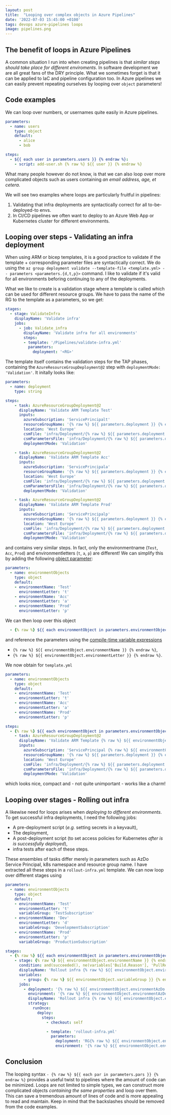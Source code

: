 ```yaml
---
layout: post
title:  "Looping over complex objects in Azure Pipelines"
date: '2022-07-03 15:45:00 +0100'
tags: devops azure-pipelines loops
image: pipelines.png
---
```


## The benefit of loops in Azure Pipelines
A common situation I run into when creating pipelines is that *similar steps should take place for different enviroments*. In software development we are all great fans of the DRY principle. What we sometimes forget is that it can be applied to IaC and pipeline configuration too. In Azure pipelines we can easily prevent repeating ourselves by looping over `object` parameters!

## Code examples
We can loop over numbers, or usernames quite easily in Azure pipelines.
```yml
parameters:
  - name: users
    type: object
    default:
      - alice
      - bob

steps:
  - ${{ each user in parameters.users }} {% endraw %}:
    - script: add-user.sh {% raw %} ${{ user }} {% endraw %}
```
What many people however do not know, is that we can also loop over more complicated objects such as users containing *an email address, age, et cetera*.

We will see two examples where loops are particularly fruitful in pipelines:
1. Validating that infra deployments are syntactically correct for all to-be-deployed-to envs. 
1. In CI/CD pipelines we often want to deploy to an Azure Web App or Kubernetes cluster for different environments.

## Looping over steps - Validating an infra deployment
When using ARM or bicep templates, it is a good practice to validate if the template + corresponding parameter files are syntactically correct. We do using the `az group deployment validate --template-file <template.yml> -- parameters <parameters.{d,t,p}>` command. I like to validate if it's valid for all environments beforing continuing to any of the deployments.

What we like to create is a validation stage where a template is called which can be used for different resource groups. We have to pass the name of the RG to the template as a parameters, so we get:
```yml
stages:
  - stage: ValidateInfra
    displayName: 'Validate infra'
    jobs:
      - job: Validate_infra
        displayName: 'Validate infra for all environments'
        steps:
        - template: '/Pipelines/validate-infra.yml'
          parameters:
            deployment: '<RG>'
```
The template itself contains the validation steps for the TAP phases, containing the `AzureResourceGroupDeployment@2` step with `deploymentMode: 'Validation'`. It initally looks like:
```yml
parameters:
  - name: deployment
    type: string

steps:
    - task: AzureResourceGroupDeployment@2
      displayName: 'Validate ARM Template Test'
      inputs:
        azureSubscription: 'ServicePrincipalt'
        resourceGroupName: '{% raw %} ${{ parameters.deployment }} {% endraw %}t'
        location: 'West Europe'
        csmFile: 'infra/Deployment/{% raw %} ${{ parameters.deployment }} {% endraw %}/template.json'
        csmParametersFile: 'infra/Deployment/{% raw %} ${{ parameters.deployment \}\|/parameters.t.json'
        deploymentMode: 'Validation'

    - task: AzureResourceGroupDeployment@2
      displayName: 'Validate ARM Template Acc'
      inputs:
        azureSubscription: 'ServicePrincipala'
        resourceGroupName: '{% raw %} ${{ parameters.deployment }} {% endraw %}a'
        location: 'West Europe'
        csmFile: 'infra/Deployment/{% raw %} ${{ parameters.deployment \}\|/template.json'
        csmParametersFile: 'infra/Deployment/{% raw %} ${{ parameters.deployment \}\|/parameters.a.json'
        deploymentMode: 'Validation'

    - task: AzureResourceGroupDeployment@2
      displayName: 'Validate ARM Template Prod'
      inputs:
        azureSubscription: 'ServicePrincipalp'
        resourceGroupName: '{% raw %} ${{ parameters.deployment }} {% endraw %}p'
        location: 'West Europe'
        csmFile: 'infra/Deployment/{% raw %} ${{ parameters.deployment \}\|/template.json'
        csmParametersFile: 'infra/Deployment/{% raw %} ${{ parameters.deployment \}\|/parameters.p.json'
        deploymentMode: 'Validation'
```

and contains very similar steps. In fact, only the environmentname (`Test`, `Acc`, `Prod`) and environmentletters (`t`, `a`, `p`) are different! We can simplify this by adding the following [object parameter](https://docs.microsoft.com/en-us/azure/devops/pipelines/process/runtime-parameters?view=azure-devops&tabs=script#parameter-data-types):

```yml
parameters:
  - name: environmentObjects
    type: object
    default: 
    - environmentName: 'Test'
      environmentLetter: 't'
    - environmentName: 'Acc'
      environmentLetter: 'a'
    - environmentName: 'Prod'
      environmentLetter: 'p'
```
We can then loop over this object 
```yml
  - {% raw %} ${{ each environmentObject in parameters.environmentObjects }} {% endraw %}:
```
and reference the parameters using the [compile-time variable expressions](https://docs.microsoft.com/en-us/azure/devops/pipelines/process/variables?view=azure-devops&tabs=yaml%2Cbatch#understand-variable-syntax)
* `{% raw %} ${{ environmentObject.environmentName }} {% endraw %}`,
* `{% raw %} ${{ environmentObject.environmentLetter }} {% endraw %}`.

We now obtain for `template.yml`
```yml
parameters:
  - name: environmentObjects
    type: object
    default: 
    - environmentName: 'Test'
      environmentLetter: 't'
    - environmentName: 'Acc'
      environmentLetter: 'a'
    - environmentName: 'Prod'
      environmentLetter: 'p'

steps:
  - {% raw %} ${{ each environmentObject in parameters.environmentObjects }} {% endraw %}:
    - task: AzureResourceGroupDeployment@2
      displayName: 'Validate ARM Template {% raw %} ${{ environmentObject.environmentName }} {% endraw %}'
      inputs:
        azureSubscription: 'ServicePrincipal {% raw %} ${{ environmentObject.environmentName }} {% endraw %}'
        resourceGroupName: '{% raw %} ${{ parameters.deployment }} {% endraw %} {% raw %} ${{ environmentObject.environmentLetter }} {% endraw %}'
        location: 'West Europe'
        csmFile: 'infra/Deployment/{% raw %} ${{ parameters.deployment }} {% endraw %}/template.json'
        csmParametersFile: 'infra/Deployment/{% raw %} ${{ parameters.deployment }} {% endraw %}/parameters.{% raw %} ${{ environmentObject.environmentLetter }} {% endraw %}.json'
        deploymentMode: 'Validation'
```
which looks nice, compact and - not quite unimportant - works like a charm!

## Looping over stages - Rolling out infra
A likewise need for loops arises when *deploying to different environments*. To get successful infra deployments, I need the following jobs:
* A pre-deployment script (*e.g.* setting secrets in a keyvault),
* The deployment,
* A post-deployment script (to set access policies for Kubernetes *after is is successfully deployed*),
* infra tests after each of these steps.

These ensembles of tasks differ merely in parameters such as AzDo Service Principal, k8s namespace and resource group name. I have extracted all these steps in a `rollout-infra.yml` template. We can now loop over different stages using
```yml
parameters:
  - name: environmentObjects
    type: object
    default: 
    - environmentName: 'Test'
      environmentLetter: 't'
      variableGroup: 'TestSubscription'
    - environmentName: 'Dev'
      environmentLetter: 'd'
      variableGroup: 'DevelopmentSubscription'
    - environmentName: 'Prod'
      environmentLetter: 'p'
      variableGroup: 'ProductionSubscription'

stages:
  - {% raw %} ${{ each environmentObject in parameters.environmentObjects }} {% endraw %}:
    - stage: {% raw %} ${{ environmentObject.environmentName }} {% endraw %}
      condition: and(succeeded(), ne(variables['Build.Reason'], 'PullRequest'))
      displayName: 'Rollout infra {% raw %} ${{ environmentObject.environmentName }} {% endraw %}'
      variables:
        - group: {% raw %} ${{ environmentObject.variableGroup }} {% endraw %}
      jobs:
        - deployment: '{% raw %} ${{ environmentObject.environmentAzDo }} {% endraw %}'
          environment: '{% raw %} ${{ environmentObject.environmentAzDo }} {% endraw %}'
          displayName: 'Rollout infra {% raw %} ${{ environmentObject.environmentName }} {% endraw %}'
          strategy:
            runOnce:
              deploy:
                steps:
                  - checkout: self

                  - template: 'rollout-infra.yml'
                    parameters:
                      deployment: 'RG{% raw %} ${{ environmentObject.environmentLetter }} {% endraw %}'
                      environment: '{% raw %} ${{ environmentObject.environmentLetter }} {% endraw %}'
```

## Conclusion
The looping syntax `- {% raw %} ${{ each par in parameters.pars }} {% endraw %}` provides a useful twist to pipelines where the amount of code can be minimized. Loops are not limited to simple types, we can construct more complicated objects *containing the same properties* and loop over them. This can save a tremendous amount of lines of code and is more appealing to read and maintain. Keep in mind that the backslashes should be removed from the code examples.